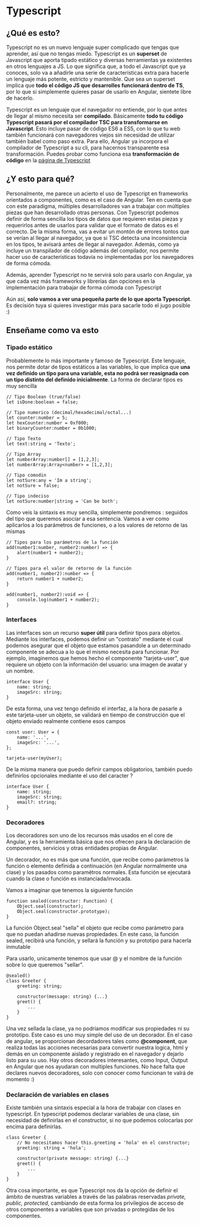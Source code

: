 # Typescript
## ¿Qué es esto?
Typescript no es un nuevo lenguaje super complicado que tengas que aprender, así que no tengas miedo. Typescript es un **superset** de Javascript que aporta tipado estático y diversas herramientas ya existentes en otros lenguajes a JS. Lo que significa que, a todo el Javascript que ya conoces, solo va a añadirle una serie de características extra para hacerle un lenguaje más potente, estricto y mantenible. Que sea un superset implica que **todo el código JS que desarrolles funcionará dentro de TS**, por lo que si simplemente quieres pasar de usarlo en Angular, sientete libre de hacerlo.

Typescript es un lenguaje que el navegador no entiende, por lo que antes de llegar al mismo necesita ser **compilado**. Básicamente **todo tu código Typescript pasará por el compilador TSC para transformarse en Javascript**. Esto incluye pasar de código ES6 a ES5, con lo que tu web también funcionará con navegadores viejos sin necesidad de utilizar también babel como paso extra. Para ello, Angular ya incorpora el compilador de Typescript a su cli, para hacernos transparente esa transformación. Puedes probar como funciona esa **transformación de código** en la [página de Typescript](https://www.typescriptlang.org/play/)

## ¿Y esto para qué?
Personalmente, me parece un acierto el uso de Typescript en frameworks orientados a componentes, como es el caso de Angular. Ten en cuenta que con este paradigma, múltiples desarrolladores van a trabajar con múltiples piezas que han desarrollado otras personas. Con Typescript podemos definir de forma sencilla los tipos de datos que requieren estas piezas y requerirlos antes de usarlos para validar que el formato de datos es el correcto. De la misma forma, vas a evitar un montón de errores tontos que se verían al llegar al navegador, ya que si TSC detecta una inconsistencia en los tipos, te avisará antes de llegar al navegador. Además, como ya incluye un transpilador de código además del compilador, nos permite hacer uso de características todavía no implementadas por los navegadores de forma cómoda.

Además, aprender Typescript no te servirá solo para usarlo con Angular, ya que cada vez más frameworks y librerías dan opciones en la implementación para trabajar de forma cómoda con Typescript

Aún así, **solo vamos a ver una pequeña parte de lo que aporta Typescript**. Es decisión tuya si quieres investigar más para sacarle todo el jugo posible :)

## Enseñame como va esto
### Tipado estático
Probablemente lo más importante y famoso de Typescript. Este lenguaje, nos permite dotar de tipos estáticos a las variables, lo que implica que **una vez definido un tipo para una variable, esta no podrá ser reasignada con un tipo distinto del definido inicialmente**. La forma de declarar tipos es muy sencilla

```TS
// Tipo Boolean (true/false)
let isDone:boolean = false;

// Tipo numerico (decimal/hexadecimal/octal...)
let counter:number = 5;
let hexCounter:number = 0xf000;
let binaryCounter:number = 0b1000;

// Tipo Texto
let text:string = 'Texto';

// Tipo Array
let numberArray:number[] = [1,2,3];
let numberArray:Array<number> = [1,2,3];

// Tipo comodin
let notSure:any = 'Im a string';
let notSure = false;

// Tipo indeciso
let notSure:number|string = 'Can be both';
```

Como veis la sintaxis es muy sencilla, simplemente pondremos : seguidos del tipo que queremos asociar a esa sentencia. Vamos a ver como aplicarlos a los parámetros de funciones, o a los valores de retorno de las mismas

```TS
// Tipos para los parámetros de la función
add(number1:number, number2:number) => {
    alert(number1 + number2);
}

// Tipos para el valor de retorno de la función
add(number1, number2):number => {
    return number1 + number2;
}

add(number1, number2):void => {
    console.log(number1 + number2);
}
```

### Interfaces
Las interfaces son un recurso **super útil** para definir tipos para objetos. Mediante los interfaces, podemos definir un "contrato" mediante el cual podemos asegurar que el objeto que estamos pasandole a un determinado componente se adecua a lo que el mismo necesita para funcionar. Por ejemplo, imaginemos que hemos hecho el componente "tarjeta-user", que requiere un objeto con la información del usuario: una imagen de avatar y un nombre.

```TS
interface User {
    name: string;
    imageSrc: string;
}
```

De esta forma, una vez tengo definido el interfaz, a la hora de pasarle a este tarjeta-user un objeto, se validará en tiempo de construcción que el objeto enviado realmente contiene esos campos

```
const user: User = {
    name: '...',
    imageSrc: '...',
};

tarjeta-user(myUser);

```

De la misma manera que puedo definir campos obligatorios, también puedo definirlos opcionales mediante el uso del caracter ?

```
interface User {
    name: string;
    imageSrc: string;
    email?: string;
}

```

### Decoradores

Los decoradores son uno de los recursos más usados en el core de Angular, y es la herramienta básica que nos ofrecen para la declaración de componentes, servicios y otras entidades propias de Angular. 

Un decorador, no es más que una función, que recibe como parámetros la función o elemento definida a continuación (en Angular normalmente una clase) y los pasados como paramétros normales. Esta función se ejecutará cuando la clase o función es instanciada/invocada.

Vamos a imaginar que tenemos la siguiente función

```TS 
function sealed(constructor: Function) {
    Object.seal(constructor);
    Object.seal(constructor.prototype);
}
```

La función Object.seal "sella" el objeto que recibe como parámetro para que no puedan añadirse nuevas propiedades. En este caso, la función sealed, recibirá una función, y sellará la función y su prototipo para hacerla inmutable

Para usarlo, unicamente tenemos que usar @ y el nombre de la función sobre lo que queremos "sellar".

```TS
@sealed()
class Greeter {
    greeting: string;

    constructor(message: string) {...}
    greet() {
        ...
    }
}
```

Una vez sellada la clase, ya no podríamos modificar sus propiedades ni su prototipo. Este caso es uno muy simple del uso de un decorador. En el caso de angular, se proporcionan decordadores tales como **@component**, que realiza todas las acciones necesarias para convertir nuestra logica, html y demás en un componente aislado y registrado en el navegador y dejarlo listo para su uso. Hay otros decoradores interesantes, como Input, Output en Angular que nos ayudaran con multiples funciones. No hace falta que declares nuevos decoradores, solo con conocer como funcionan te valrá de momento :) 

### Declaración de variables en clases

Existe también una sintaxis especial a la hora de trabajar con clases en typescript. En typescript podemos declarar variables de una clase, sin necesidad de definirlas en el constructor, si no que podemos colocarlas por encima para definirlas.

```TS
class Greeter {
    // No necesitamos hacer this.greeting = 'hola' en el constructor; 
    greeting: string = 'hola';

    constructor(private message: string) {...}
    greet() {
        ...
    }
}
```

Otra cosa importante, es que Typescript nos da la opción de definir el ámbito de nuestras variables a través de las palabras reservadas *private, public, protected*, cambiando de esta forma los privilegios de acceso de otros componentes a variables que son privadas o protegidas de los componentes.